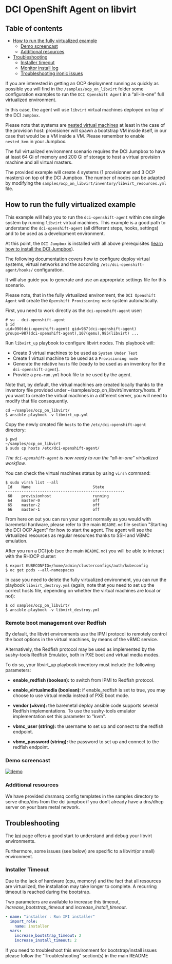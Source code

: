 # DCI OpenShift Agent on libvirt

## Table of contents

- [How to run the fully virtualized example](#how-to-run-the-fully-virtualized-example)
  - [Demo screencast](#demo-screencast)
  - [Additional resources](#additional-resources)
- [Troubleshooting](#troubleshooting)
  - [Installer timeout](#installer-timeout)
  - [Monitor install log](#monitor-install-log)
  - [Troubleshooting ironic issues](#troubleshooting-ironic-issues)

If you are interested in getting an OCP deployment running as quickly as
possible you will find in the `/samples/ocp_on_libvirt` folder some
configuration examples to run the `DCI Openshift Agent` in a “all-in-one” full
virtualized environment.

In this case, the agent will use `libvirt` virtual machines deployed on top of
the DCI `Jumpbox`.

Please note that systems are [nested virtual
machines](#https://www.linux-kvm.org/page/Nested_Guests) at least in the case
of the provision host: provisioner will spawn a bootstrap VM inside itself, in
our case that would be a VM inside a VM. Please remember to enable `nested_kvm`
in your Jumpbox.

The full virtualized environment scenario requires the DCI Jumpbox to have at
least 64 Gi of memory and 200 Gi of storage to host a virtual provision machine
and all virtual masters.

The provided example will create 4 systems (1 provisionner and 3 OCP masters)
on top of the DCI Jumpbox. The number of nodes can be adapted by modifying the
`samples/ocp_on_libvirt/inventory/libvirt_resources.yml` file.

## How to run the fully virtualized example

This example will help you to run the `dci-openshift-agent` within one single
system by running `libvirt` virtual machines. This example is a good path to
understand the `dci-openshift-agent` (all different steps, hooks, settings) and
to be used as a development environment.

At this point, the `DCI Jumpbox` is installed with all above prerequisites
([learn how to install the DCI
Jumpbox](../README.md#installation-of-dci-jumpbox)).

The following documentation covers how to configure deploy virtual systems,
virtual networks and the according `/etc/dci-openshift-agent/hooks/`
configuration.

It will also guide you to generate and use an appropriate settings file for
this scenario.

Please note, that in the fully virtualized environment, the `DCI Openshift
Agent` will create the `Openshift Provisioning node` system automatically.

First, you need to work directly as the `dci-openshift-agent` user:

```
# su - dci-openshift-agent
$ id
uid=990(dci-openshift-agent) gid=987(dci-openshift-agent) groups=987(dci-openshift-agent),107(qemu),985(libvirt) ...
```

Run `libvirt_up` playbook to configure libvirt nodes.
This playbook will:

- Create 3 virtual machines to be used as `System Under Test`
- Create 1 virtual machine to be used as a `Provisioning node`
- Generate the relative `hosts` file (ready to be used as an inventory for the
  `dci-openshift-agent`).
- Provide a `pre-run.yml` hook file to be used by the agent.

Note that, by default, the virtual machines are created locally thanks to the
inventory file provided under ~/samples/ocp_on_libvirt/inventory/hosts. If
you want to create the virtual machines in a different server, you will need
to modify that file consequently.

```
cd ~/samples/ocp_on_libvirt/
$ ansible-playbook -v libvirt_up.yml
```

Copy the newly created file `hosts` to the `/etc/dci-openshift-agent`
directory:

```
$ pwd
~/samples/ocp_on_libvirt
$ sudo cp hosts /etc/dci-openshift-agent/
```

_The `dci-openshift-agent` is now ready to run the “all-in-one” virtualized
workflow._

You can check the virtual machines status by using `virsh` command:

```
$ sudo virsh list --all
 Id    Name                           State
----------------------------------------------------
 60    provisionhost                  running
 64    master-0                       off
 65    master-2                       off
 66    master-1                       off
```

From here on out you can run your agent normally as you would with baremetal
hardware, please refer to the main `README.md` file section "Starting the DCI
OCP Agent" for how to start the agent. The agent will see the virtualized
resources as regular resources thanks to SSH and VBMC emulation.

After you run a DCI job (see the main `README.md`) you will be able to interact
with the RHOCP cluster:

```
$ export KUBECONFIG=/home/admin/clusterconfigs/auth/kubeconfig
$ oc get pods --all-namespaces

```

In case you need to delete the fully virtualized environment, you can run the
playbook `libvirt_destroy.yml` (again, note that you need to set up the correct
hosts file, depending on whether the virtual machines are local or not):

```
$ cd samples/ocp_on_libvirt/
$ ansible-playbook -v libvirt_destroy.yml
```

### Remote boot management over Redfish

By default, the libvirt environments use the IPMI protocol to remotely control the boot options in the virtual machines, by means of the vBMC service.

Alternatively, the Redfish protocol may be used as implemented by the sushy-tools Redfish Emulator, both in PXE boot and virtual media modes.

To do so, your libvirt_up playbook inventory must include the following parameters:

* **enable_redfish (boolean):** to switch from IPMI to Redfish protocol.

* **enable_virtualmedia (boolean):** if enable_redfish is set to true, you may choose to use virtual media instead of PXE boot mode.

* **vendor (=kvm):** the baremetal deploy ansible code supports several Redfish implementations. To use the sushy-tools emulator implementation set this parameter to "kvm".

* **vbmc_user (string):** the username to set up and connect to the redfish endpoint.

* **vbmc_password (string):** the password to set up and connect to the redfish endpoint.

### Demo screencast
[![demo](https://asciinema.org/a/Rv35FeMi5CADVsaBUhdu3f6d0.svg)](https://asciinema.org/a/Rv35FeMi5CADVsaBUhdu3f6d0?autoplay=1)

### Additional resources
We have provided dnsmasq config templates in the samples directory to serve
dhcp/dns from the dci jumpbox if you don’t already have a dns/dhcp server on
your bare metal network.

## Troubleshooting

The
[kni](https://openshift-kni.github.io/baremetal-deploy/latest/Troubleshooting.html)
page offers a good start to understand and debug your libvirt environments.

Furthermore, some issues (see below) are specific to a libvirt(or small)
environment.

### Installer Timeout

Due to the lack of hardware (cpu, memory) and the fact that all resources are
virtualized, the installation may take longer to complete. A recurring timeout
is reached during the bootstrap.

Two parameters are available to increase this timeout,
*increase_bootstrap_timeout* and *increase_install_timeout*.

```YAML
- name: "installer : Run IPI installer"
  import_role:
    name: installer
  vars:
    increase_bootstrap_timeout: 2
    increase_install_timeout: 2
```

If you need to troubleshoot this environment for bootstrap/install issues
please follow the "Troubleshooting" section(s) in the main README
